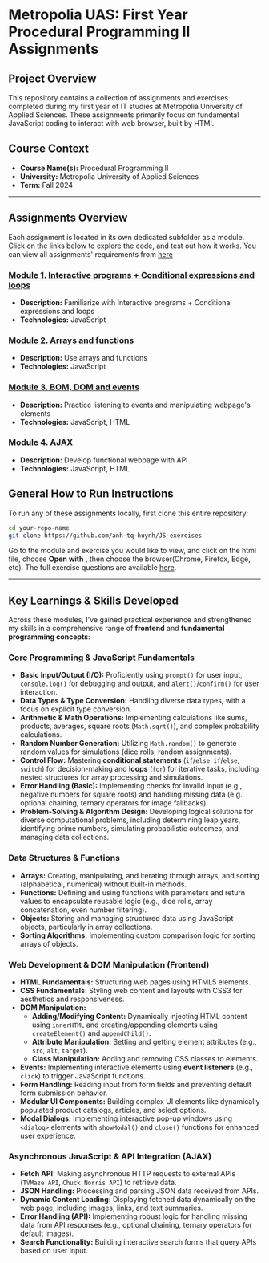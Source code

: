 # Metropolia UAS: First Year Procedural Programming II Assignments


## Project Overview

This repository contains a collection of assignments and exercises completed during my first year of IT studies at Metropolia University of Applied Sciences. These assignments primarily focus on fundamental JavaScript coding to interact with web browser, built by HTMl.


## Course Context

* **Course Name(s):** Procedural Programming II
* **University:** Metropolia University of Applied Sciences
* **Term:** Fall 2024

---

## Assignments Overview

Each assignment is located in its own dedicated subfolder as a module. Click on the links below to explore the code, and test out how it works. You can view all assignments' requirements from [here](https://github.com/ilkkamtk/JavaScript-english/blob/main/assignments.md)

### [Module 1. Interactive programs + Conditional expressions and loops](https://github.com/anh-tq-huynh/JS-exercises/tree/main/Module1)
* **Description:** Familiarize with Interactive programs + Conditional expressions and loops
* **Technologies:** JavaScript

### [Module 2. Arrays and functions](https://github.com/anh-tq-huynh/JS-exercises/tree/main/Module2)
* **Description:** Use arrays and functions
* **Technologies:** JavaScript

### [Module 3. BOM, DOM and events](https://github.com/anh-tq-huynh/JS-exercises/tree/main/Module3)
* **Description:** Practice listening to events and manipulating webpage's elements
* **Technologies:** JavaScript, HTML

### [Module 4. AJAX](https://github.com/anh-tq-huynh/JS-exercises/tree/main/Module4)
* **Description:** Develop functional webpage with API
* **Technologies:** JavaScript, HTML



## General How to Run Instructions

To run any of these assignments locally, first clone this entire repository:

```bash
cd your-repo-name
git clone https://github.com/anh-tq-huynh/JS-exercises
```
Go to the module and exercise you would like to view, and click on the html file, choose **Open with** , then choose the browser(Chrome, Firefox, Edge, etc). The full exercise questions are available [here](https://github.com/ilkkamtk/JavaScript-english/blob/main/assignments.md).

---

## Key Learnings & Skills Developed

Across these modules, I've gained practical experience and strengthened my skills in a comprehensive range of **frontend** and **fundamental programming concepts**:

### Core Programming & JavaScript Fundamentals

* **Basic Input/Output (I/O):** Proficiently using `prompt()` for user input, `console.log()` for debugging and output, and `alert()`/`confirm()` for user interaction.
* **Data Types & Type Conversion:** Handling diverse data types, with a focus on explicit type conversion.
* **Arithmetic & Math Operations:** Implementing calculations like sums, products, averages, square roots (`Math.sqrt()`), and complex probability calculations.
* **Random Number Generation:** Utilizing `Math.random()` to generate random values for simulations (dice rolls, random assignments).
* **Control Flow:** Mastering **conditional statements** (`if`/`else if`/`else`, `switch`) for decision-making and **loops** (`for`) for iterative tasks, including nested structures for array processing and simulations.
* **Error Handling (Basic):** Implementing checks for invalid input (e.g., negative numbers for square roots) and handling missing data (e.g., optional chaining, ternary operators for image fallbacks).
* **Problem-Solving & Algorithm Design:** Developing logical solutions for diverse computational problems, including determining leap years, identifying prime numbers, simulating probabilistic outcomes, and managing data collections.

### Data Structures & Functions

* **Arrays:** Creating, manipulating, and iterating through arrays, and sorting (alphabetical, numerical) without built-in methods.
* **Functions:** Defining and using functions with parameters and return values to encapsulate reusable logic (e.g., dice rolls, array concatenation, even number filtering).
* **Objects:** Storing and managing structured data using JavaScript objects, particularly in array collections.
* **Sorting Algorithms:** Implementing custom comparison logic for sorting arrays of objects.

### Web Development & DOM Manipulation (Frontend)

* **HTML Fundamentals:** Structuring web pages using HTML5 elements.
* **CSS Fundamentals:** Styling web content and layouts with CSS3 for aesthetics and responsiveness.
* **DOM Manipulation:**
    * **Adding/Modifying Content:** Dynamically injecting HTML content using `innerHTML` and creating/appending elements using `createElement()` and `appendChild()`.
    * **Attribute Manipulation:** Setting and getting element attributes (e.g., `src`, `alt`, `target`).
    * **Class Manipulation:** Adding and removing CSS classes to elements.
* **Events:** Implementing interactive elements using **event listeners** (e.g., `click`) to trigger JavaScript functions.
* **Form Handling:** Reading input from form fields and preventing default form submission behavior.
* **Modular UI Components:** Building complex UI elements like dynamically populated product catalogs, articles, and select options.
* **Modal Dialogs:** Implementing interactive pop-up windows using `<dialog>` elements with `showModal()` and `close()` functions for enhanced user experience.

### Asynchronous JavaScript & API Integration (AJAX)

* **Fetch API:** Making asynchronous HTTP requests to external APIs (`TVMaze API`, `Chuck Norris API`) to retrieve data.
* **JSON Handling:** Processing and parsing JSON data received from APIs.
* **Dynamic Content Loading:** Displaying fetched data dynamically on the web page, including images, links, and text summaries.
* **Error Handling (API):** Implementing robust logic for handling missing data from API responses (e.g., optional chaining, ternary operators for default images).
* **Search Functionality:** Building interactive search forms that query APIs based on user input.

